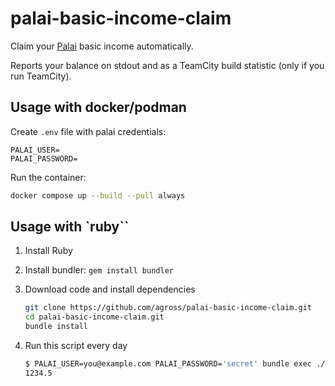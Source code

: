 # palai-basic-income-claim

Claim your [Palai](https://palai.org/) basic income automatically.

Reports your balance on stdout and as a TeamCity build statistic (only if you
run TeamCity).

## Usage with docker/podman

Create `.env` file with palai credentials:

```env
PALAI_USER=
PALAI_PASSWORD=
```

Run the container:
```sh
docker compose up --build --pull always
```

## Usage with `ruby``

1. Install Ruby
1. Install bundler: `gem install bundler`
1. Download code and install dependencies

    ```sh
    git clone https://github.com/agross/palai-basic-income-claim.git
    cd palai-basic-income-claim.git
    bundle install
    ```

1. Run this script every day

    ```sh
    $ PALAI_USER=you@example.com PALAI_PASSWORD='secret' bundle exec ./palai.rb
    1234.5
    ```
